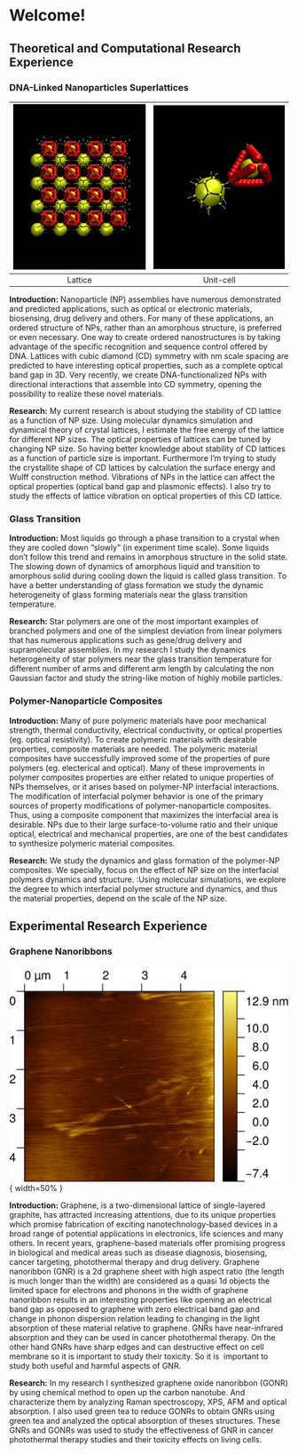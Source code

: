 # Welcome!


## Theoretical and Computational Research Experience
### DNA-Linked Nanoparticles Superlattices


| ![image](./images/dnanp_lattice.gif)|  ![image](./images/dnanp2.gif)|
|:---:|:---:|
|Lattice|Unit-cell|



**Introduction:** Nanoparticle (NP) assemblies have numerous demonstrated and predicted applications, such as optical or electronic materials, biosensing, drug delivery and others. For many of these applications, an ordered structure of NPs, rather than an amorphous structure, is preferred or even necessary. One way to create ordered nanostructures is by taking advantage of the specific recognition and sequence control offered by DNA. Lattices with cubic diamond (CD) symmetry with nm scale spacing are predicted to have interesting optical properties, such as a complete optical band gap in 3D. Very recently, we create DNA-functionalized NPs with directional interactions that assemble into CD symmetry, opening the possibility to realize these novel materials.


**Research:** My current research is about studying the stability of CD lattice as a function of NP size. Using molecular dynamics simulation and dynamical theory of crystal lattices, I estimate the free energy of the lattice for different NP sizes. The optical properties of lattices can be tuned by changing NP size. So having better knowledge about stability of CD lattices as a function of particle size is important. Furthermore I’m trying to study the crystallite shape of CD lattices by calculation the surface energy and Wulff construction method. Vibrations of NPs in the lattice can affect the optical properties (optical band gap and plasmonic effects). I also try to study the effects of lattice vibration on optical properties of this CD lattice.




### Glass Transition

**Introduction:** Most liquids go through a phase transition to a crystal when they are cooled down “slowly” (in experiment time scale). Some liquids don’t follow this trend and remains in amorphous structure in the solid state. The slowing down of dynamics of amorphous liquid and transition to amorphous solid during cooling down the liquid is called glass transition. To have a better understanding of glass formation we study the dynamic heterogeneity of glass forming materials near the glass transition temperature.

**Research:** Star polymers are one of the most important examples of branched polymers and one of the simplest deviation from linear polymers that has numerous applications such as gene/drug delivery and supramolecular assemblies. In my research I study the dynamics heterogeneity of star polymers near the glass transition temperature for different number of arms and different arm length by calculating the non Gaussian factor and study the string-like motion of highly mobile particles.


### Polymer-Nanoparticle Composites

**Introduction:** Many of pure polymeric materials have poor mechanical strength, thermal conductivity, electrical conductivity, or optical properties (eg. optical resistivity). To create polymeric materials with desirable properties, composite materials are needed. The polymeric material composites have successfully improved some of the properties of pure polymers (eg. electerical and optical). Many of these improvements in polymer composites properties are either related to unique properties of NPs themselves, or it arises based on polymer-NP interfacial interactions. The modification of interfacial polymer behavior is one of the primary sources of property modifications of polymer-nanoparticle composites. Thus, using a composite component that maximizes the interfacial area is desirable. NPs due to their large surface-to-volume ratio and their unique optical, electrical and mechanical properties, are one of the best candidates to synthesize polymeric material composites.

**Research:** We study the dynamics and glass formation of the polymer-NP composites. We specially, focus on the effect of NP size on the interfacial polymers dynamics and structure. :Using molecular simulations, we explore the degree to which interfacial polymer structure and dynamics, and thus the material properties, depend on the scale of the NP size.




## Experimental Research Experience
### Graphene Nanoribbons


![image](./images/afm.jpg) { width=50% }

**Introduction:** Graphene, is a two-dimensional lattice of single-layered graphite, has attracted increasing attentions, due to its unique properties which promise fabrication of exciting nanotechnology-based devices in a broad range of potential applications in electronics, life sciences and many others. In recent years, graphene-based materials offer promising progress in biological and medical areas such as disease diagnosis, biosensing, cancer targeting, photothermal therapy and drug delivery. Graphene nanoribbon (GNR) is a 2d graphene sheet with high aspect ratio (the length is much longer than the width) are considered as a quasi 1d objects the limited space for electrons and phonons in the width of graphene nanoribbon results in an interesting properties like opening an electrical band gap as opposed to graphene with zero electrical band gap and change in phonon dispersion relation leading to changing in the light absorption of these material relative to graphene. GNRs have near-infrared absorption and they can be used in cancer photothermal therapy. On the other hand GNRs have sharp edges and can destructive effect on cell membrane so it is important to study their toxicity. So it is  important to study both useful and harmful aspects of GNR.

**Research:** In my research I synthesized graphene oxide nanoribbon (GONR) by using chemical method to open up the carbon nanotube. And characterize them by analyzing Raman spectroscopy, XPS, AFM and optical absorption. I also used green tea to reduce GONRs to obtain GNRs using green tea and analyzed the optical absorption of theses structures. These GNRs and GONRs was used to study the effectiveness of GNR in cancer photothermal therapy studies and their toxicity effects on living cells.





